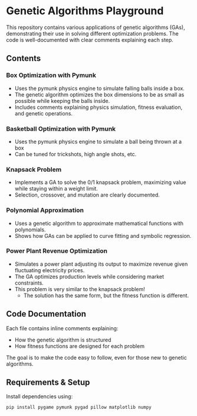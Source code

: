 # Genetic Algorithms Playground

This repository contains various applications of genetic algorithms (GAs), demonstrating their use in solving different optimization problems. The code is well-documented with clear comments explaining each step.

## Contents

### Box Optimization with Pymunk
- Uses the pymunk physics engine to simulate falling balls inside a box.
- The genetic algorithm optimizes the box dimensions to be as small as possible while keeping the balls inside.
- Includes comments explaining physics simulation, fitness evaluation, and genetic operations.

### Basketball Optimization with Pymunk
- Uses the pymunk physics engine to simulate a ball being thrown at a box
- Can be tuned for trickshots, high angle shots, etc.

### Knapsack Problem
- Implements a GA to solve the 0/1 knapsack problem, maximizing value while staying within a weight limit.
- Selection, crossover, and mutation are clearly documented.

### Polynomial Approximation
- Uses a genetic algorithm to approximate mathematical functions with polynomials.
- Shows how GAs can be applied to curve fitting and symbolic regression.

### Power Plant Revenue Optimization
- Simulates a power plant adjusting its output to maximize revenue given fluctuating electricity prices.
- The GA optimizes production levels while considering market constraints.
- This problem is very similar to the knapsack problem!
  - The solution has the same form, but the fitness function is different.

## Code Documentation

Each file contains inline comments explaining:
- How the genetic algorithm is structured
- How fitness functions are designed for each problem

The goal is to make the code easy to follow, even for those new to genetic algorithms.

## Requirements & Setup

Install dependencies using:

```bash
pip install pygame pymunk pygad pillow matplotlib numpy
